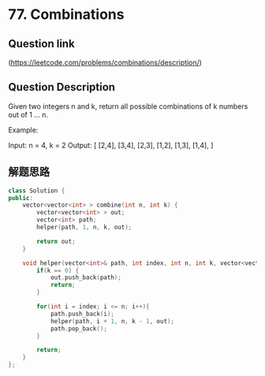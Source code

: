 # 77. Combinations

## Question link
(https://leetcode.com/problems/combinations/description/)

## Question Description

Given two integers n and k, return all possible combinations of k numbers out of 1 ... n.

Example:

Input: n = 4, k = 2
Output:
[
  [2,4],
  [3,4],
  [2,3],
  [1,2],
  [1,3],
  [1,4],
]


## 解题思路

```c++
class Solution {
public:
    vector<vector<int> > combine(int n, int k) {
        vector<vector<int> > out;
        vector<int> path;
        helper(path, 1, n, k, out);

        return out;
    }

    void helper(vector<int>& path, int index, int n, int k, vector<vector<int> >& out){
    	if(k == 0) {
    		out.push_back(path);
            return;
    	}

    	for(int i = index; i <= n; i++){
	    	path.push_back(i);
	    	helper(path, i + 1, n, k - 1, out);
	    	path.pop_back();
    	}

    	return;
    }
};
```